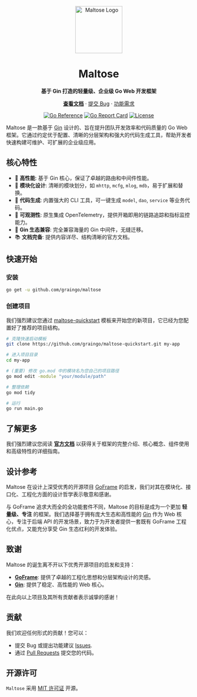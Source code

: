 <div align="center">
  <a href="https://graingo.github.io/maltose-docs/">
    <img width="128" src="https://raw.githubusercontent.com/graingo/maltose-docs/master/docs/public/logo.svg" alt="Maltose Logo">
  </a>
  <h1>Maltose</h1>
  <p><strong>基于 Gin 打造的轻量级、企业级 Go Web 开发框架</strong></p>
  <p>
    <a href="https://graingo.github.io/maltose-docs/"><strong>查看文档</strong></a> ·
    <a href="https://github.com/Graingo/maltose/issues/new/choose">提交 Bug</a> ·
    <a href="https://github.com/Graingo/maltose/issues/new/choose">功能需求</a>
  </p>
</div>

<div align="center">

[![Go Reference](https://pkg.go.dev/badge/github.com/graingo/maltose.svg)](https://pkg.go.dev/github.com/graingo/maltose)
[![Go Report Card](https://goreportcard.com/badge/github.com/graingo/maltose)](https://goreportcard.com/report/github.com/graingo/maltose)
[![License](https://img.shields.io/github/license/graingo/maltose.svg)](LICENSE)

</div>

Maltose 是一款基于 [Gin](https://github.com/gin-gonic/gin) 设计的、旨在提升团队开发效率和代码质量的 Go Web 框架。它通过约定优于配置、清晰的分层架构和强大的代码生成工具，帮助开发者快速构建可维护、可扩展的企业级应用。

## 核心特性

- 🚀 **高性能**: 基于 Gin 核心，保证了卓越的路由和中间件性能。
- 🧱 **模块化设计**: 清晰的模块划分，如 `mhttp`, `mcfg`, `mlog`, `mdb`，易于扩展和替换。
- 🔧 **代码生成**: 内置强大的 CLI 工具，可一键生成 `model`, `dao`, `service` 等业务代码。
- 🔭 **可观测性**: 原生集成 OpenTelemetry，提供开箱即用的链路追踪和指标监控能力。
- 🤝 **Gin 生态兼容**: 完全兼容海量的 Gin 中间件，无缝迁移。
- 📚 **文档完备**: 提供内容详尽、结构清晰的官方文档。

## 快速开始

### 安装

```bash
go get -u github.com/graingo/maltose
```

### 创建项目

我们强烈建议您通过 [maltose-quickstart](https://github.com/graingo/maltose-quickstart) 模板来开始您的新项目，它已经为您配置好了推荐的项目结构。

```bash
# 克隆快速启动模板
git clone https://github.com/graingo/maltose-quickstart.git my-app

# 进入项目目录
cd my-app

# (重要) 修改 go.mod 中的模块名为您自己的项目路径
go mod edit -module "your/module/path"

# 整理依赖
go mod tidy

# 运行
go run main.go
```

## 了解更多

我们强烈建议您阅读 **[官方文档](https://graingo.github.io/maltose-docs/)** 以获得关于框架的完整介绍、核心概念、组件使用和高级特性的详细指南。

## 设计参考

Maltose 在设计上深受优秀的开源项目 [GoFrame](https://github.com/gogf/gf) 的启发，我们对其在模块化、接口化、工程化方面的设计哲学表示敬意和感谢。

与 GoFrame 追求大而全的全功能套件不同，Maltose 的目标是成为一个更加 **轻量级、专注** 的框架。我们选择基于拥有庞大生态和高性能的 [Gin](https://github.com/gin-gonic/gin) 作为 Web 核心，专注于后端 API 的开发场景，致力于为开发者提供一套既有 GoFrame 工程化优点，又能充分享受 Gin 生态红利的开发体验。

## 致谢

Maltose 的诞生离不开以下优秀开源项目的启发和支持：

- **[GoFrame](https://github.com/gogf/gf)**: 提供了卓越的工程化思想和分层架构设计的灵感。
- **[Gin](https://github.com/gin-gonic/gin)**: 提供了稳定、高性能的 Web 核心。

在此向以上项目及其所有贡献者表示诚挚的感谢！

## 贡献

我们欢迎任何形式的贡献！您可以：

- 提交 Bug 或提出功能建议 [Issues](https://github.com/Graingo/maltose/issues/new/choose).
- 通过 [Pull Requests](https://github.com/Graingo/maltose/pulls) 提交您的代码。

## 开源许可

`Maltose` 采用 [MIT 许可证](LICENSE) 开源。
